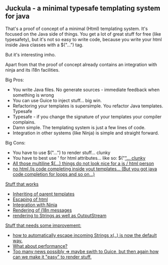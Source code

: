 Juckula - a minimal typesafe templating system for java
-------------------------------------------------------

That's a proof of concept of a minimal (Html) templating system. It's focused
on the Java side of things. You get a lot of great stuff for free (like
typesafety), but it's not so easy to write code, because you write
your html inside Java classes with a $("...") tag.

But it's interesting imho.

Apart from that the proof of concept already contains an integration
with ninja and its i18n facilities.

Big Pros:

 * You write Java files. No generate sources - immediate feedback when
   something is wrong
 * You can use Guice to inject stuff... big win.
 * Refactoring your templates is supersimple. You refactor Java templates. Typesafe
 * Typesafe - if you change the signature of your templates your compiler complains.
 * Damn simple. The templating system is just a few lines of code.
 * Integration in other systems (like Ninja) is simple and straight forward.

Big Cons:

 * You have to use $("<html>...</html>") to render stuff... clunky
 * You have to best use ' for html attributes... like so: $("<a href='...'>"... clunky
 * All those multiline $(...) things do not look nice for a js / html person
 * no html /js code completing inside yout templates... (But you got java code completion for loops and so on...)

Stuff that works

 * Inheriting of parent templates
 * Escaping of html
 * Integration with Ninja
 * Rendering of i18n messages
 * rendering to Strings as well as OutputStream

Stuff that needs some improvement:

 * how to automatically escape incoming Strings x(..) is now the default way.
 * What about performance?
 * Too many news possibly => maybe swith to Guice, but then again how can we
   make it "easy" to render stuff.